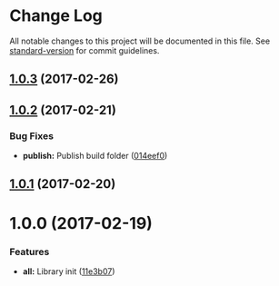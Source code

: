 # Change Log

All notable changes to this project will be documented in this file. See [standard-version](https://github.com/conventional-changelog/standard-version) for commit guidelines.

<a name="1.0.3"></a>
## [1.0.3](https://github.com/asteridux/alterdux/compare/v1.0.2...v1.0.3) (2017-02-26)



<a name="1.0.2"></a>
## [1.0.2](https://github.com/asteridux/alterdux/compare/v1.0.1...v1.0.2) (2017-02-21)


### Bug Fixes

* **publish:** Publish build folder ([014eef0](https://github.com/asteridux/alterdux/commit/014eef0))



<a name="1.0.1"></a>
## [1.0.1](https://github.com/asteridux/alterdux/compare/v1.0.0...v1.0.1) (2017-02-20)



<a name="1.0.0"></a>
# 1.0.0 (2017-02-19)


### Features

* **all:** Library init ([11e3b07](https://github.com/asteridux/alterdux/commit/11e3b07))
